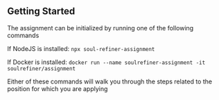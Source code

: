 ## Getting Started

The assignment can be initialized by running one of the following commands

If NodeJS is installed:
`npx soul-refiner-assignment`

If Docker is installed:
`docker run --name soulrefiner-assignment -it soulrefiner/assignment`

Either of these commands will walk you through the steps related to the position for which you are applying
